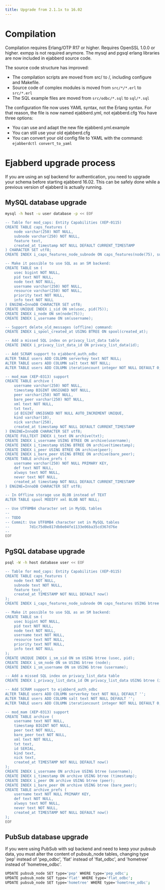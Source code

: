 ```yaml
---
title: Upgrade from 2.1.1x to 16.02
---
```


# Compilation

Compilation requires Erlang/OTP R17 or higher.
Requires OpenSSL 1.0.0 or higher.
exmpp is not required anymore.
The mysql and pgsql erlang libraries are now included in ejabberd source code.

The source code structure has improved:
- The compilation scripts are moved from src/ to /, including configure and Makefile.
- Source code of complex modules is moved from `src/*/*.erl` to `src/*.erl`
- The SQL example files are moved from `src/odbc/*.sql` to `sql/*.sql`

The configuration file now uses YAML syntax, not the Erlang syntax.
For that reason, the file is now named ejabberd.yml, not ejabberd.cfg
You have three options:
- You can use and adapt the new file ejabberd.yml.example
- You can still use your old ejabberd.cfg
- You can convert your old config file to YAML with the command: `ejabberdctl convert_to_yaml`

# Ejabberd upgrade process

If you are using an sql backend for authentication, you need to upgrade
your schema before starting ejabberd 16.02. This can be safely done
while a previous version of ejabberd is actually running.

## MySQL database upgrade

```bash
mysql -h host -u user database -p << EOF

-- Table for mod_caps: Entity Capabilities (XEP-0115)
CREATE TABLE caps_features (
    node varchar(250) NOT NULL,
    subnode varchar(250) NOT NULL,
    feature text,
    created_at timestamp NOT NULL DEFAULT CURRENT_TIMESTAMP
) CHARACTER SET utf8;
CREATE INDEX i_caps_features_node_subnode ON caps_features(node(75), subnode(75));

-- Make it possible to use SQL as an SM backend:
CREATE TABLE sm (
    usec bigint NOT NULL,
    pid text NOT NULL,
    node text NOT NULL,
    username varchar(250) NOT NULL,
    resource varchar(250) NOT NULL,
    priority text NOT NULL,
    info text NOT NULL
) ENGINE=InnoDB CHARACTER SET utf8;
CREATE UNIQUE INDEX i_sid ON sm(usec, pid(75));
CREATE INDEX i_node ON sm(node(75));
CREATE INDEX i_username ON sm(username);

-- Support delete_old_messages (offline) command:
CREATE INDEX i_spool_created_at USING BTREE ON spool(created_at);

-- Add a missed SQL index on privacy_list_data table
CREATE INDEX i_privacy_list_data_id ON privacy_list_data(id);

-- Add SCRAM support to ejabberd_auth_odbc
ALTER TABLE users ADD COLUMN serverkey text NOT NULL;
ALTER TABLE users ADD COLUMN salt text NOT NULL;
ALTER TABLE users ADD COLUMN iterationcount integer NOT NULL DEFAULT 0;

-- mod_mam (XEP-0313) support
CREATE TABLE archive (
    username varchar(250) NOT NULL,
    timestamp BIGINT UNSIGNED NOT NULL,
    peer varchar(250) NOT NULL,
    bare_peer varchar(250) NOT NULL,
    xml text NOT NULL,
    txt text,
    id BIGINT UNSIGNED NOT NULL AUTO_INCREMENT UNIQUE,
    kind varchar(10),
    nick varchar(250),
    created_at timestamp NOT NULL DEFAULT CURRENT_TIMESTAMP
) ENGINE=InnoDB CHARACTER SET utf8;
CREATE FULLTEXT INDEX i_text ON archive(txt);
CREATE INDEX i_username USING BTREE ON archive(username);
CREATE INDEX i_timestamp USING BTREE ON archive(timestamp);
CREATE INDEX i_peer USING BTREE ON archive(peer);
CREATE INDEX i_bare_peer USING BTREE ON archive(bare_peer);
CREATE TABLE archive_prefs (
    username varchar(250) NOT NULL PRIMARY KEY,
    def text NOT NULL,
    always text NOT NULL,
    never text NOT NULL,
    created_at timestamp NOT NULL DEFAULT CURRENT_TIMESTAMP
) ENGINE=InnoDB CHARACTER SET utf8;

-- In Offline storage use BLOB instead of TEXT
ALTER TABLE spool MODIFY xml BLOB NOT NULL;

-- Use UTF8MB4 character set in MySQL tables
--
-- TODO
-- Commit: Use UTF8MB4 character set in MySQL tables
--         7d1c75d0e817db0e04fe1133e06ba35cd367d76e
--
EOF
```


## PgSQL database upgrade

```bash
psql -W -h host database user << EOF

-- Table for mod_caps: Entity Capabilities (XEP-0115)
CREATE TABLE caps_features (
    node text NOT NULL,
    subnode text NOT NULL,
    feature text,
    created_at TIMESTAMP NOT NULL DEFAULT now()
);
CREATE INDEX i_caps_features_node_subnode ON caps_features USING btree (node, subnode);

-- Make it possible to use SQL as an SM backend:
CREATE TABLE sm (
    usec bigint NOT NULL,
    pid text NOT NULL,
    node text NOT NULL,
    username text NOT NULL,
    resource text NOT NULL,
    priority text NOT NULL,
    info text NOT NULL
);
CREATE UNIQUE INDEX i_sm_sid ON sm USING btree (usec, pid);
CREATE INDEX i_sm_node ON sm USING btree (node);
CREATE INDEX i_sm_username ON sm USING btree (username);

-- Add a missed SQL index on privacy_list_data table
CREATE INDEX i_privacy_list_data_id ON privacy_list_data USING btree (id);

-- Add SCRAM support to ejabberd_auth_odbc
ALTER TABLE users ADD COLUMN serverkey text NOT NULL DEFAULT '';
ALTER TABLE users ADD COLUMN salt text NOT NULL DEFAULT '';
ALTER TABLE users ADD COLUMN iterationcount integer NOT NULL DEFAULT 0;

-- mod_mam (XEP-0313) support
CREATE TABLE archive (
    username text NOT NULL,
    timestamp BIGINT NOT NULL,
    peer text NOT NULL,
    bare_peer text NOT NULL,
    xml text NOT NULL,
    txt text,
    id SERIAL,
    kind text,
    nick text,
    created_at TIMESTAMP NOT NULL DEFAULT now()
);
CREATE INDEX i_username ON archive USING btree (username);
CREATE INDEX i_timestamp ON archive USING btree (timestamp);
CREATE INDEX i_peer ON archive USING btree (peer);
CREATE INDEX i_bare_peer ON archive USING btree (bare_peer);
CREATE TABLE archive_prefs (
    username text NOT NULL PRIMARY KEY,
    def text NOT NULL,
    always text NOT NULL,
    never text NOT NULL,
    created_at TIMESTAMP NOT NULL DEFAULT now()
);
EOF
```

## PubSub database upgrade

If you were using PubSub with sql backend and need to keep your pubsub data,
you must alter the content of pubsub_node tables, changing type 'pep' instead
of 'pep_odbc', 'flat' instead of 'flat_odbc', and 'hometree' instead of 'hometree_odbc'.

```bash
UPDATE pubsub_node SET type='pep' WHERE type='pep_odbc';
UPDATE pubsub_node SET type='flat' WHERE type='flat_odbc';
UPDATE pubsub_node SET type='hometree' WHERE type='hometree_odbc';
```
